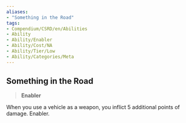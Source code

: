 ```yaml
---
aliases:
- "Something in the Road"
tags:
- Compendium/CSRD/en/Abilities
- Ability
- Ability/Enabler
- Ability/Cost/NA
- Ability/Tier/Low
- Ability/Categories/Meta
---
```


  
## Something in the Road  
>**Enabler**
  
When you use a vehicle as a weapon, you inflict 5 additional points of damage. Enabler.